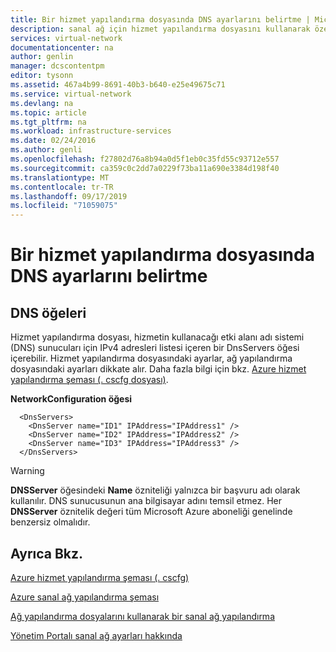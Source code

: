 ```yaml
---
title: Bir hizmet yapılandırma dosyasında DNS ayarlarını belirtme | Microsoft Docs
description: sanal ağ için hizmet yapılandırma dosyasını kullanarak özel DNS ayarlarını belirtme
services: virtual-network
documentationcenter: na
author: genlin
manager: dcscontentpm
editor: tysonn
ms.assetid: 467a4b99-8691-40b3-b640-e25e49675c71
ms.service: virtual-network
ms.devlang: na
ms.topic: article
ms.tgt_pltfrm: na
ms.workload: infrastructure-services
ms.date: 02/24/2016
ms.author: genli
ms.openlocfilehash: f27802d76a8b94a0d5f1eb0c35fd55c93712e557
ms.sourcegitcommit: ca359c0c2dd7a0229f73ba11a690e3384d198f40
ms.translationtype: MT
ms.contentlocale: tr-TR
ms.lasthandoff: 09/17/2019
ms.locfileid: "71059075"
---
```

# <a name="specifying-dns-settings-in-a-service-configuration-file"></a>Bir hizmet yapılandırma dosyasında DNS ayarlarını belirtme
## <a name="dns-elements"></a>DNS öğeleri
Hizmet yapılandırma dosyası, hizmetin kullanacağı etki alanı adı sistemi (DNS) sunucuları için IPv4 adresleri listesi içeren bir DnsServers öğesi içerebilir. Hizmet yapılandırma dosyasındaki ayarlar, ağ yapılandırma dosyasındaki ayarları dikkate alır. Daha fazla bilgi için bkz. [Azure hizmet yapılandırma şeması (. cscfg dosyası)](https://msdn.microsoft.com/library/azure/ee758710.aspx).

**NetworkConfiguration öğesi**

      <DnsServers>
        <DnsServer name="ID1" IPAddress="IPAddress1" />
        <DnsServer name="ID2" IPAddress="IPAddress2" />
        <DnsServer name="ID3" IPAddress="IPAddress3" />
      </DnsServers>

> [!WARNING]
> **DNSServer** öğesindeki **Name** özniteliği yalnızca bir başvuru adı olarak kullanılır. DNS sunucusunun ana bilgisayar adını temsil etmez. Her **DNSServer** öznitelik değeri tüm Microsoft Azure aboneliği genelinde benzersiz olmalıdır.
> 
> 

## <a name="see-also"></a>Ayrıca Bkz.
[Azure hizmet yapılandırma şeması (. cscfg)](https://msdn.microsoft.com/library/windowsazure/ee758710)

[Azure sanal ağ yapılandırma şeması](https://go.microsoft.com/fwlink/?LinkId=248093)

[Ağ yapılandırma dosyalarını kullanarak bir sanal ağ yapılandırma](https://go.microsoft.com/fwlink/?LinkId=248094)

[Yönetim Portalı sanal ağ ayarları hakkında](https://go.microsoft.com/fwlink/?LinkId=248092)

